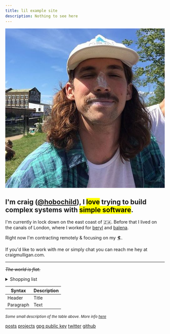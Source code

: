 ```yaml
---
title: lil example site
description: Nothing to see here
---
```


![A picture of Craig with suntan lotion on his nose.](./profile.jpeg#round)


## I'm craig ([@hobochild](https://github.com/hobochild)), I <mark>love</mark> trying to build complex systems with <mark>simple software</mark>.

I'm currently in lock down on the east coast of 🇿🇦. Before that I lived on the
canals of London, where I worked for [beryl](https://beryl.cc/) and
[balena](https://balena.io/).

Right now I'm contracting remotely & focusing on my 🏄.

If you'd like to work with me or simply chat you can reach me hey at craigmulligan.com.

---

_~~The world is flat.~~_

<details>
<summary>Shopping list</summary>

- Vegetables
- Fruits
- Fish

</details>

| Syntax    | Description |
| --------- | ----------- |
| Header    | Title       |
| Paragraph | Text        |

_<small>Some small description of the table above. More info
[here](/abc "something you want to see")</small>_

[posts](/x.md) [projects](/y.md) [gpg public key](/publickey.txt) [twitter](/y)
[github](/github)
